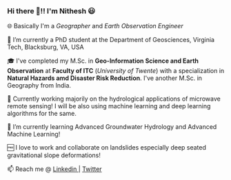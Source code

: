 ### Hi there 👋!! I'm Nithesh :smiley:

🌐 Basically I'm a *Geographer* and *Earth Observation Engineer*

🔭 I’m currently a PhD student at the Department of Geosciences, Virginia Tech, Blacksburg, VA, USA

🎓 I've completed my M.Sc. in __Geo-Information Science and Earth Observation__ at __Faculty of ITC__ (*University of Twente*) with a specialization in __Natural Hazards amd Disaster Risk Reduction__. I've another M.Sc. in Geography from India.

📘 Currently working majorily on the hydrological applications of microwave remote sensing! I will be also using machine learning and deep learning algorithms for the same.

🌱 I’m currently learning Advanced Groundwater Hydrology and Advanced Machine Learning!

🆓 I love to work and collaborate on landslides especially deep seated gravitational slope deformations!

📫 Reach me @ <a href ="https://www.linkedin.com/in/nitheyznirmal/"> Linkedin </a> | <a href ="https://twitter.com/nitheshnirmal"> Twitter </a> 

<!--
**Nitheshnirmal/Nitheshnirmal** is a ✨ _special_ ✨ repository because its `README.md` (this file) appears on your GitHub profile.

Here are some ideas to get you started:

- 🔭 I’m currently working on ...
- 🌱 I’m currently learning ...
- 👯 I’m looking to collaborate on ...
- 🤔 I’m looking for help with ...
- 💬 Ask me about ...
- 📫 How to reach me: ...
- 😄 Pronouns: ...
- ⚡ Fun fact: ...
-->
